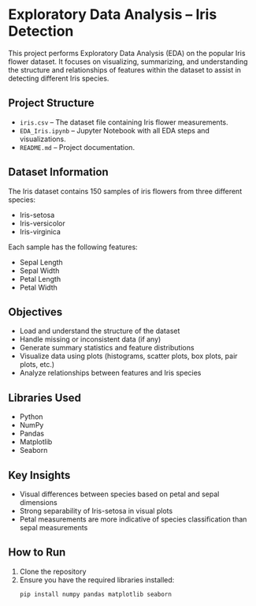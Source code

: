 # Exploratory Data Analysis – Iris Detection

This project performs Exploratory Data Analysis (EDA) on the popular Iris flower dataset. It focuses on visualizing, summarizing, and understanding the structure and relationships of features within the dataset to assist in detecting different Iris species.

## Project Structure

- `iris.csv` – The dataset file containing Iris flower measurements.
- `EDA_Iris.ipynb` – Jupyter Notebook with all EDA steps and visualizations.
- `README.md` – Project documentation.

## Dataset Information

The Iris dataset contains 150 samples of iris flowers from three different species:
- Iris-setosa
- Iris-versicolor
- Iris-virginica

Each sample has the following features:
- Sepal Length
- Sepal Width
- Petal Length
- Petal Width

## Objectives

- Load and understand the structure of the dataset
- Handle missing or inconsistent data (if any)
- Generate summary statistics and feature distributions
- Visualize data using plots (histograms, scatter plots, box plots, pair plots, etc.)
- Analyze relationships between features and Iris species

## Libraries Used

- Python
- NumPy
- Pandas
- Matplotlib
- Seaborn

## Key Insights

- Visual differences between species based on petal and sepal dimensions
- Strong separability of Iris-setosa in visual plots
- Petal measurements are more indicative of species classification than sepal measurements

## How to Run

1. Clone the repository
2. Ensure you have the required libraries installed:
   ```bash
   pip install numpy pandas matplotlib seaborn
